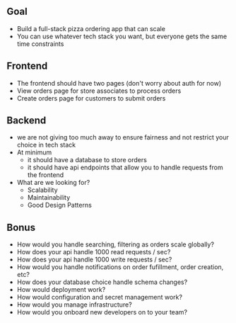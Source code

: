 ## Goal
- Build a full-stack pizza ordering app that can scale
- You can use whatever tech stack you want, but everyone gets the same time constraints

## Frontend
- The frontend should have two pages (don't worry about auth for now)
- View orders page for store associates to process orders
- Create orders page for customers to submit orders

## Backend
- we are not giving too much away to ensure fairness and not restrict your choice in tech stack
- At minimum
  - it should have a database to store orders
  - it should have api endpoints that allow you to handle requests from the frontend
- What are we looking for?
  - Scalability
  - Maintainability
  - Good Design Patterns


## Bonus
- How would you handle searching, filtering as orders scale globally?
- How does your api handle 1000 read requests / sec? 
- How does your api handle 1000 write requests / sec? 
- How would you handle notifications on order fufillment, order creation, etc?
- How does your database choice handle schema changes?
- How would deployment work?
- How would configuration and secret management work?
- How would you manage infrastructure?
- How would you onboard new developers on to your team?
